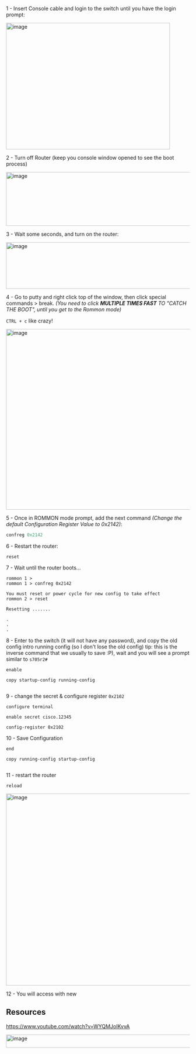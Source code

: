 


1 - Insert Console cable and login to the switch until you have the login prompt:

<img width="449" height="346" alt="image" src="https://github.com/user-attachments/assets/0f5832e0-ff98-41c1-8e8a-f6e32d696195" />

2 - Turn off Router (keep you console window opened to see the boot process)

<img width="919" height="147" alt="image" src="https://github.com/user-attachments/assets/6773338e-163b-41fb-81fe-7828fdab118b" />

3 - Wait some seconds, and turn on the router:

<img width="932" height="127" alt="image" src="https://github.com/user-attachments/assets/eea25930-fc34-4cc8-b99a-7587c945045d" />

4 - Go to putty and right click top of the window, then click special commands > break. _(You need to click **MULTIPLE TIMES FAST** TO "CATCH THE BOOT", until you get to the Rommon mode)_

`CTRL + c` like crazy!

<img width="570" height="494" alt="image" src="https://github.com/user-attachments/assets/77abc79a-08e3-43df-a2a8-8aa7901bfbc5" />

5 - Once in ROMMON mode prompt, add the next command _(Change the default Configuration Register Value to 0x2142)_: 

````py
confreg 0x2142
````

6 - Restart the router:

````
reset
````

7 - Wait until the router boots...

````
rommon 1 >
rommon 1 > confreg 0x2142

You must reset or power cycle for new config to take effect
rommon 2 > reset

Resetting .......

.
.
.

````

8 - Enter to the switch (it will not have any password), and copy the old config intro running config (so I don't lose the old config) tip: this is the inverse command that we usually to save :P), wait and you will see a prompt similar to `s705r2#`

````
enable

copy startup-config running-config


````

9 - change the secret & configure register `0x2102`

````
configure terminal

enable secret cisco.12345

config-register 0x2102
````

10 - Save Configuration

````
end

copy running-config startup-config


````

11 -  restart the router

````
reload
````

<img width="692" height="525" alt="image" src="https://github.com/user-attachments/assets/36946862-357a-4142-84af-cd96d16a34d2" />

12 - You will access with new

## Resources

https://www.youtube.com/watch?v=WYQMJoIKvvA
















<img width="915" height="36" alt="image" src="https://github.com/user-attachments/assets/616c16ac-0223-4e4e-a784-29662f7aafbe" />
































